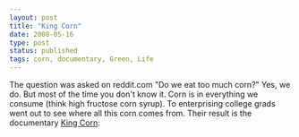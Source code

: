 ```yaml
---
layout: post
title: "King Corn"
date: 2008-05-16
type: post
status: published
tags: corn, documentary, Green, Life
---
```



The question was asked on reddit.com "Do we eat too much corn?" Yes, we do. But most of the time you don't know it. Corn is in everything we consume (think high fructose corn syrup). To enterprising college grads went out to see where all this corn comes from. Their result is the documentary [King Corn](http://www.pbs.org/independentlens/kingcorn/):
